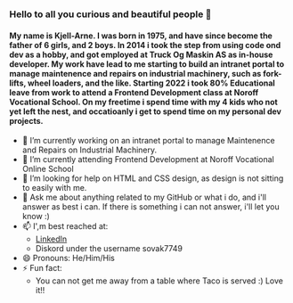 ### Hello to all you curious and beautiful people 👋


#### My name is Kjell-Arne. I was born in 1975, and have since become the father of 6 girls, and 2 boys. In 2014 i took the step from using code ond dev as a hobby, and got employed at Truck Og Maskin AS as in-house developer. My work have lead to me starting to build an intranet portal to manage maintenence and repairs on industrial machinery, such as fork-lifts, wheel loaders, and the like. Starting 2022 i took 80% Educational leave from work to attend a Frontend Development class at Noroff Vocational School. On my freetime i spend time with my 4 kids who not yet left the nest, and occatioanly i get to spend time on my personal dev projects. 

- 🔭 I’m currently working on an intranet portal to manage Maintenence and Repairs on Industrial Machinery.
- 🌱 I’m currently attending Frontend Development at Noroff Vocational Online School
- 🤔 I’m looking for help on HTML and CSS design, as design is not sitting to easily with me.
- 💬 Ask me about anything related to my GitHub or what i do, and i'll answer as best i can. If there is something i can not answer, i'll let you know :)
- 📫 I',m best reached at:
  * [LinkedIn](https://www.linkedin.com/in/kjell-arne-neshagen-83152222b/)
  * Diskord under the username sovak7749
- 😄 Pronouns: He/Him/His
- ⚡ Fun fact:
  * You can not get me away from a table where Taco is served :) Love it!!
